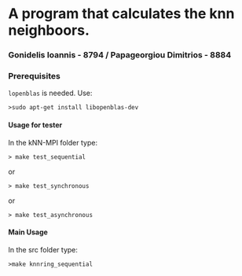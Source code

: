 # A program that calculates the knn neighboors.

### Gonidelis Ioannis - 8794 / Papageorgiou Dimitrios - 8884

### Prerequisites
`lopenblas` is needed. Use:

    >sudo apt-get install libopenblas-dev

#### Usage for tester

In the kNN-MPI folder type:

    > make test_sequential

or

    > make test_synchronous

or

    > make test_asynchronous

#### Main Usage

In the src folder type:

    >make knnring_sequential
